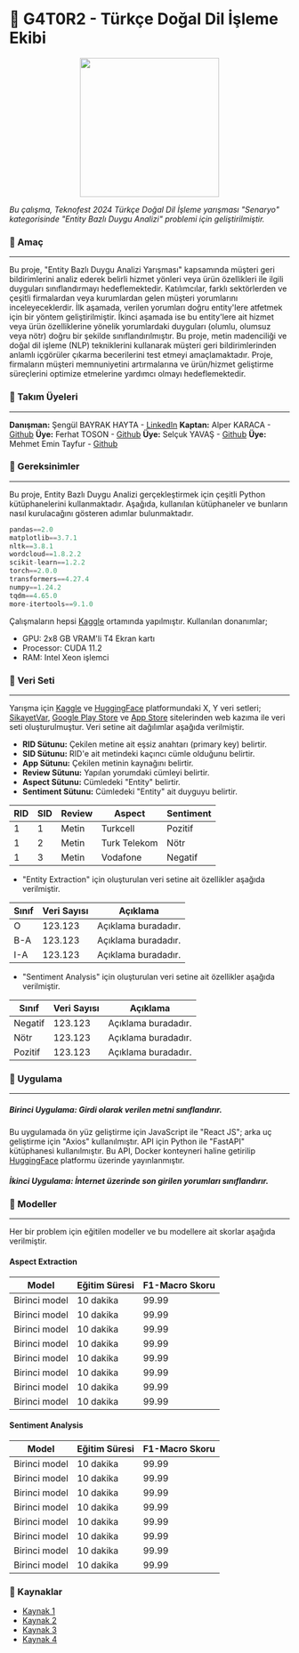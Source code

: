 # :crocodile: G4T0R2 - Türkçe Doğal Dil İşleme Ekibi

<div align="center">
	<img src="https://avatars.githubusercontent.com/u/171353615?s=200&v=4" alt:"Logo" width="250" height="250" />
</div>

*Bu çalışma, Teknofest 2024 Türkçe Doğal Dil İşleme yarışması "Senaryo" kategorisinde "Entity Bazlı Duygu Analizi" problemi için geliştirilmiştir.*

### :crocodile: Amaç
---

Bu proje, "Entity Bazlı Duygu Analizi Yarışması" kapsamında müşteri geri bildirimlerini analiz ederek belirli hizmet yönleri veya ürün özellikleri ile ilgili duyguları sınıflandırmayı hedeflemektedir. Katılımcılar, farklı sektörlerden ve çeşitli firmalardan veya kurumlardan gelen müşteri yorumlarını inceleyeceklerdir. İlk aşamada, verilen yorumları doğru entity'lere atfetmek için bir yöntem geliştirilmiştir. İkinci aşamada ise bu entity'lere ait hizmet veya ürün özelliklerine yönelik yorumlardaki duyguları (olumlu, olumsuz veya nötr) doğru bir şekilde sınıflandırılmıştır. Bu proje, metin madenciliği ve doğal dil işleme (NLP) tekniklerini kullanarak müşteri geri bildirimlerinden anlamlı içgörüler çıkarma becerilerini test etmeyi amaçlamaktadır. Proje, firmaların müşteri memnuniyetini artırmalarına ve ürün/hizmet geliştirme süreçlerini optimize etmelerine yardımcı olmayı hedeflemektedir.

### :crocodile: Takım Üyeleri
---

**Danışman:** Şengül BAYRAK HAYTA - [LinkedIn]()
**Kaptan:** Alper KARACA - [Github]()
**Üye:** Ferhat TOSON - [Github]()
**Üye:** Selçuk YAVAŞ - [Github]()
**Üye:** Mehmet Emin Tayfur - [Github]()

### :crocodile: Gereksinimler
---

Bu proje, Entity Bazlı Duygu Analizi gerçekleştirmek için çeşitli Python kütüphanelerini kullanmaktadır. Aşağıda, kullanılan kütüphaneler ve bunların nasıl kurulacağını gösteren adımlar bulunmaktadır.

```python
pandas==2.0
matplotlib==3.7.1
nltk==3.8.1
wordcloud==1.8.2.2
scikit-learn==1.2.2
torch==2.0.0
transformers==4.27.4
numpy==1.24.2
tqdm==4.65.0
more-itertools==9.1.0
```

Çalışmaların hepsi [Kaggle](https://kaggle.com/) ortamında yapılmıştır. Kullanılan donanımlar;

- GPU: 2x8 GB VRAM'li T4 Ekran kartı
- Processor: CUDA 11.2
- RAM: Intel Xeon işlemci

### :crocodile: Veri Seti
---

Yarışma için [Kaggle]() ve [HuggingFace]() platformundaki X, Y veri setleri; [SikayetVar](), [Google Play Store]() ve [App Store]() sitelerinden web kazıma ile veri seti oluşturulmuştur. Veri setine ait dağılımlar aşağıda verilmiştir.
- **RID Sütunu:** Çekilen metine ait eşsiz anahtarı (primary key) belirtir.
- **SID Sütunu:** RID'e ait metindeki kaçıncı cümle olduğunu belirtir.
- **App Sütunu:** Çekilen metinin kaynağını belirtir.
- **Review Sütunu:** Yapılan yorumdaki cümleyi belirtir.
- **Aspect Sütunu:** Cümledeki "Entity" belirtir.
- **Sentiment Sütunu:** Cümledeki "Entity" ait duyguyu belirtir.

| RID | SID | Review | Aspect | Sentiment |
| - | - | - | - | - |
| 1 | 1 | Metin | Turkcell | Pozitif |
| 1 | 2 | Metin | Turk Telekom | Nötr |
| 1 | 3 | Metin | Vodafone | Negatif |

- "Entity Extraction" için oluşturulan veri setine ait özellikler aşağıda verilmiştir.

| Sınıf | Veri Sayısı | Açıklama |
| -- | ------- | ----------------- |
| O | 123.123 | Açıklama buradadır. |
| B-A | 123.123 | Açıklama buradadır. |
| I-A | 123.123 | Açıklama buradadır. |

- "Sentiment Analysis" için oluşturulan veri setine ait özellikler aşağıda verilmiştir.

| Sınıf | Veri Sayısı | Açıklama |
| -- | ------- | ----------------- |
| Negatif | 123.123 | Açıklama buradadır. |
| Nötr | 123.123 | Açıklama buradadır. |
| Pozitif | 123.123 | Açıklama buradadır. |

### :crocodile: Uygulama
---

##### Birinci Uygulama: Girdi olarak verilen metni sınıflandırır.
Bu uygulamada ön yüz geliştirme için JavaScript ile  "React JS"; arka uç geliştirme için "Axios" kullanılmıştır. API için Python ile "FastAPI" kütüphanesi kullanılmıştır. Bu API, Docker konteyneri haline getirilip [HuggingFace]() platformu üzerinde yayınlanmıştır. 

##### İkinci Uygulama: İnternet üzerinde son girilen yorumları sınıflandırır.



### :crocodile: Modeller
---

Her bir problem için eğitilen modeller ve bu modellere ait skorlar aşağıda verilmiştir.

#### Aspect Extraction
| Model | Eğitim Süresi | F1-Macro Skoru |
| ------- | -------------- | ------------------ | 
| Birinci model | 10 dakika | 99.99 |
| Birinci model | 10 dakika | 99.99 |
| Birinci model | 10 dakika | 99.99 |
| Birinci model | 10 dakika | 99.99 |
| Birinci model | 10 dakika | 99.99 |
| Birinci model | 10 dakika | 99.99 |
| Birinci model | 10 dakika | 99.99 |
| Birinci model | 10 dakika | 99.99 |

#### Sentiment Analysis
| Model | Eğitim Süresi | F1-Macro Skoru |
| ------- | -------------- | ------------------ | 
| Birinci model | 10 dakika | 99.99 |
| Birinci model | 10 dakika | 99.99 |
| Birinci model | 10 dakika | 99.99 |
| Birinci model | 10 dakika | 99.99 |
| Birinci model | 10 dakika | 99.99 |
| Birinci model | 10 dakika | 99.99 |
| Birinci model | 10 dakika | 99.99 |
| Birinci model | 10 dakika | 99.99 |

### :crocodile: Kaynaklar
- [Kaynak 1]()
- [Kaynak 2]()
- [Kaynak 3]()
- [Kaynak 4]()

